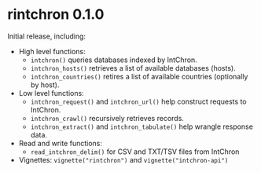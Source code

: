 # rintchron 0.1.0

Initial release, including:

* High level functions:
  * `intchron()` queries databases indexed by IntChron.
  * `intchron_hosts()` retrieves a list of available databases (hosts).
  * `intchron_countries()` retires a list of available countries (optionally by host).
* Low level functions:
  * `intchron_request()` and `intchron_url()` help construct requests to IntChron.
  * `intchron_crawl()` recursively retrieves records.
  * `intchron_extract()` and `intchron_tabulate()` help wrangle response data.
* Read and write functions:
  * `read_intchron_delim()` for CSV and TXT/TSV files from IntChron
* Vignettes: `vignette("rintchron")` and `vignette("intchron-api")`
